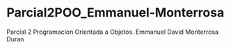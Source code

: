 # Parcial2POO_Emmanuel-Monterrosa
Parcial 2 Programacion Orientada a Objetos. Emmanuel David Monterrosa Duran
